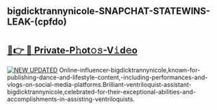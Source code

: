 ## bigdicktrannynicole-SNAPCHAT-STATEWINS-LEAK-(cpfdo)


# <h2><a href="https://mediaupload.pro?-20M">🔗👉 🔴 Private-P𝚑ot𝚘𝚜-V𝚒d𝚎o</a></h2>

[![NEW UPDATED](https://i.imgur.com/0qMVB7G.gif)](https://mediaupload.pro?-20M)
Online-influencer-bigdicktrannynicole,known-for-publishing-dance-and-lifestyle-content,-including-performances-and-vlogs-on-social-media-platforms.Brilliant-ventriloquist-assistant-bigdicktrannynicole,celebrated-for-their-exceptional-abilities-and-accomplishments-in-assisting-ventriloquists.  